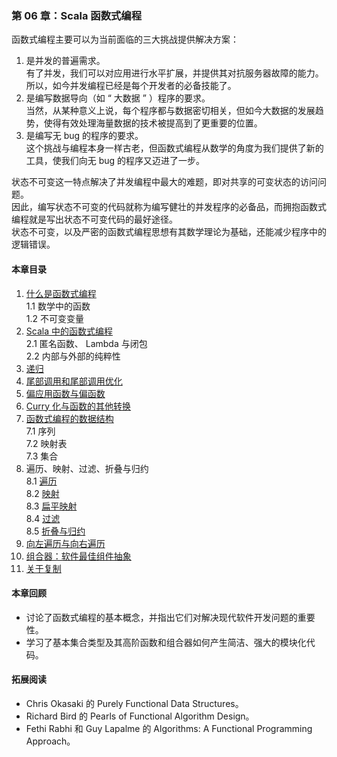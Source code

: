 ### 第 06 章：Scala  函数式编程 ###
函数式编程主要可以为当前面临的三大挑战提供解决方案：  
1.  是并发的普遍需求。  
有了并发，我们可以对应用进行水平扩展，并提供其对抗服务器故障的能力。  
所以，如今并发编程已经是每个开发者的必备技能了。  
2.  是编写数据导向（如 “ 大数据 ” ）程序的要求。  
当然，从某种意义上说，每个程序都与数据密切相关，但如今大数据的发展趋势，使得有效处理海量数据的技术被提高到了更重要的位置。  
3.  是编写无 bug 的程序的要求。  
这个挑战与编程本身一样古老，但函数式编程从数学的角度为我们提供了新的工具，使我们向无 bug  的程序又迈进了一步。

状态不可变这一特点解决了并发编程中最大的难题，即对共享的可变状态的访问问题。  
因此，编写状态不可变的代码就称为编写健壮的并发程序的必备品，而拥抱函数式编程就是写出状态不可变代码的最好途径。  
状态不可变，以及严密的函数式编程思想有其数学理论为基础，还能减少程序中的逻辑错误。  
#### 本章目录 ####
1.	[什么是函数式编程](Course01What.md)   
1.1	数学中的函数   
1.2	不可变变量   
2.	[Scala 中的函数式编程](Course02inScala.md)   
2.1	匿名函数、 Lambda 与闭包   
2.2	内部与外部的纯粹性   
3.	[递归](Course03Recursion.scala)   
4.	[尾部调用和尾部调用优化](Course04TailCalls.scala)    
5.	[偏应用函数与偏函数](Course05PartialFunctions.scala)   
6.	[Curry 化与函数的其他转换](Course06Currying.scala)   
7.	[函数式编程的数据结构](Course07DataStructures.scala)   
7.1	序列   
7.2	映射表   
7.3	集合   
8.	遍历、映射、过滤、折叠与归约   
8.1	[遍历](Course081Traversal.scala)   
8.2	[映射](Course082Mapping.scala)   
8.3	[扁平映射](Course083FlatMapping.scala)   
8.4	[过滤](Course084Filtering.scala)   
8.5	[折叠与归约](Course085FoldingReducing.scala)   
9.	[向左遍历与向右遍历](Course09Traversals.scala)   
10.	[组合器：软件最佳组件抽象](Course10Combinators.scala)   
11.	[关于复制](Course11Copies.scala)              
    
#### 本章回顾 ####    
-   讨论了函数式编程的基本概念，并指出它们对解决现代软件开发问题的重要性。
-   学习了基本集合类型及其高阶函数和组合器如何产生简洁、强大的模块化代码。
   
#### 拓展阅读 ####    
-   Chris Okasaki  的 Purely Functional Data Structures。
-   Richard Bird  的 Pearls of Functional Algorithm Design。
-   Fethi Rabhi  和 Guy Lapalme  的 Algorithms: A Functional Programming Approach。